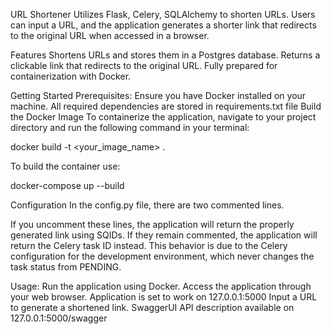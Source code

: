 URL Shortener
Utilizes Flask, Celery, SQLAlchemy to shorten URLs. Users can input a URL, and the application generates a shorter link that redirects to the original URL when accessed in a browser.

Features
Shortens URLs and stores them in a Postgres database.
Returns a clickable link that redirects to the original URL.
Fully prepared for containerization with Docker.

Getting Started
Prerequisites:
Ensure you have Docker installed on your machine.
All required dependencies are stored in requirements.txt file
Build the Docker Image
To containerize the application, navigate to your project directory and run the following command in your terminal:

docker build -t <your_image_name> .

To build the container use: 

docker-compose up --build

Configuration
In the config.py file, there are two commented lines.

If you uncomment these lines, the application will return the properly generated link using SQIDs.
If they remain commented, the application will return the Celery task ID instead.
This behavior is due to the Celery configuration for the development environment, which never changes the task status from PENDING.

Usage:
Run the application using Docker.
Access the application through your web browser.
Application is set to work on 127.0.0.1:5000
Input a URL to generate a shortened link.
SwaggerUI API description available on 127.0.0.1:5000/swagger
